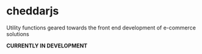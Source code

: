 # cheddarjs
Utility functions geared towards the front end development of e-commerce solutions 

__CURRENTLY IN DEVELOPMENT__

